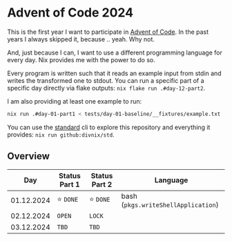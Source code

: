 # Advent of Code 2024

This is the first year I want to participate in [Advent of Code](https://adventofcode.com/). In the past years I always skipped it, because .. yeah. Why not.

And, just because I can, I want to use a different programming language for every day.
Nix provides me with the power to do so.

Every program is written such that it reads an example input from stdin and writes the transformed one to stdout.
You can run a specific part of a specific day directly via flake outputs: `nix flake run .#day-12-part2`.

I am also providing at least one example to run:

```bash
nix run .#day-01-part1 < tests/day-01-baseline/__fixtures/example.txt
```

You can use the [standard](https://github.com/divnix/std) cli to explore this repository and everything it provides: `nix run github:divnix/std`.

## Overview

| Day         | Status Part 1 | Status Part 2 | Language                            |
| ----------- | ------------- | ------------- | ----------------------------------- |
| 01.12.2024  | ⭐ `DONE`     | ⭐ `DONE`     | bash (`pkgs.writeShellApplication`) |
| 02.12.2024  | `OPEN`        | `LOCK`        |                                     |
| 03.12.2024  | `TBD`         | `TBD`         |                                     |


